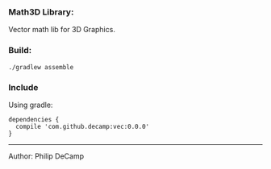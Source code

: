 ### Math3D Library:
Vector math lib for 3D Graphics.

### Build:
```
./gradlew assemble  
```

### Include

Using gradle:  
```
dependencies {  
  compile 'com.github.decamp:vec:0.0.0'  
}
```

---  
Author: Philip DeCamp

